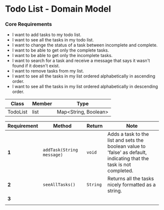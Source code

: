 # Todo List - Domain Model

### Core Requirements
* I want to add tasks to my todo list.
* I want to see all the tasks in my todo list.
* I want to change the status of a task between incomplete and complete.
* I want to be able to get only the complete tasks.
* I want to be able to get only the incomplete tasks.
* I want to search for a task and receive a message that says it wasn't found if it doesn't exist.
* I want to remove tasks from my list.
* I want to see all the tasks in my list ordered alphabetically in ascending order.
* I want to see all the tasks in my list ordered alphabetically in descending order.

| Class    | Member  | Type                 |
|----------|---------|----------------------|
| TodoList | list    | Map<String, Boolean> |



| Requirement | Method                    | Return   | Note                                                                                                                       |
|-------------|---------------------------|----------|----------------------------------------------------------------------------------------------------------------------------|
| **1**       | `addTask(String message)` | `void`   | Adds a task to the list and sets the boolean value to 'false' as default, <br/> indicating that the task is not completed. |
| **2**       | `seeAllTasks()`           | `String` | Returns all the tasks nicely formatted as a string.                                                                        |
| **3**       |                           |          |                                                                                                                            |
|             |                           |          |                                                                                                                            |
